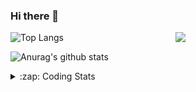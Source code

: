 ### Hi there 👋

<!--
**tao8687/tao8687** is a ✨ _special_ ✨ repository because its `README.md` (this file) appears on your GitHub profile.

Here are some ideas to get you started:

- 🔭 I’m currently working on ...
- 🌱 I’m currently learning ...
- 👯 I’m looking to collaborate on ...
- 🤔 I’m looking for help with ...
- 💬 Ask me about ...
- 📫 How to reach me: ...
- 😄 Pronouns: ...
- ⚡ Fun fact: ...
-->

<img align='right' src="https://media.giphy.com/media/M9gbBd9nbDrOTu1Mqx/giphy.gif" width="240">

  
![Top Langs](https://github-readme-stats.vercel.app/api/top-langs/?username=tao8687&layout=compact&title_color=23238E&text_color=A67D3D)

![Anurag's github stats](https://github-readme-stats.vercel.app/api?username=tao8687&show_icons=true&&text_color=A67D3D&title_color=23238E&show_icons=false&count_private=true&hide=stars)

<details>
  <summary>:zap: Coding Stats</summary>
  <br>
    
<!--START_SECTION:waka-->
![Code Time](http://img.shields.io/badge/Code%20Time-1%2C909%20hrs%2036%20mins-blue)

![Profile Views](http://img.shields.io/badge/Profile%20Views-0-blue)

**🐱 My GitHub Data** 

> 📦 1.5 MB Used in GitHub's Storage 
 > 
> 🏆 69 Contributions in the Year 2025
 > 
> 🚫 Not Opted to Hire
 > 
> 📜 62 Public Repositories 
 > 
> 🔑 24 Private Repositories 
 > 
**I'm an Early 🐤** 

```text
🌞 Morning                1672 commits        ██████████████████████░░░   88.70 % 
🌆 Daytime                90 commits          █░░░░░░░░░░░░░░░░░░░░░░░░   04.77 % 
🌃 Evening                119 commits         ██░░░░░░░░░░░░░░░░░░░░░░░   06.31 % 
🌙 Night                  4 commits           ░░░░░░░░░░░░░░░░░░░░░░░░░   00.21 % 
```
📅 **I'm Most Productive on Wednesday** 

```text
Monday                   271 commits         ████░░░░░░░░░░░░░░░░░░░░░   14.38 % 
Tuesday                  256 commits         ███░░░░░░░░░░░░░░░░░░░░░░   13.58 % 
Wednesday                327 commits         ████░░░░░░░░░░░░░░░░░░░░░   17.35 % 
Thursday                 251 commits         ███░░░░░░░░░░░░░░░░░░░░░░   13.32 % 
Friday                   267 commits         ████░░░░░░░░░░░░░░░░░░░░░   14.16 % 
Saturday                 261 commits         ███░░░░░░░░░░░░░░░░░░░░░░   13.85 % 
Sunday                   252 commits         ███░░░░░░░░░░░░░░░░░░░░░░   13.37 % 
```


📊 **This Week I Spent My Time On** 

```text
🕑︎ Time Zone: Asia/Shanghai

💬 Programming Languages: 
C++                      9 hrs 55 mins       █████████████████░░░░░░░░   67.96 % 
YAML                     2 hrs 13 mins       ████░░░░░░░░░░░░░░░░░░░░░   15.23 % 
Other                    1 hr 1 min          ██░░░░░░░░░░░░░░░░░░░░░░░   07.03 % 
C                        38 mins             █░░░░░░░░░░░░░░░░░░░░░░░░   04.34 % 
Markdown                 35 mins             █░░░░░░░░░░░░░░░░░░░░░░░░   04.09 % 

🔥 Editors: 
VS Code                  13 hrs 21 mins      ███████████████████████░░   91.49 % 
Cursor                   1 hr 14 mins        ██░░░░░░░░░░░░░░░░░░░░░░░   08.51 % 

🐱‍💻 Projects: 
diffbot                  8 hrs 3 mins        ██████████████░░░░░░░░░░░   55.16 % 
FAST_LIO                 5 hrs 26 mins       █████████░░░░░░░░░░░░░░░░   37.23 % 
slam_toolbox             51 mins             █░░░░░░░░░░░░░░░░░░░░░░░░   05.84 % 
src                      5 mins              ░░░░░░░░░░░░░░░░░░░░░░░░░   00.68 % 
ws_livox                 5 mins              ░░░░░░░░░░░░░░░░░░░░░░░░░   00.64 % 

💻 Operating System: 
Linux                    14 hrs 35 mins      █████████████████████████   100.00 % 
```

**I Mostly Code in C++** 

```text
C++                      11 repos            ████████░░░░░░░░░░░░░░░░░   32.35 % 
Python                   9 repos             ███████░░░░░░░░░░░░░░░░░░   26.47 % 
JavaScript               2 repos             █░░░░░░░░░░░░░░░░░░░░░░░░   05.88 % 
Batchfile                1 repo              █░░░░░░░░░░░░░░░░░░░░░░░░   02.94 % 
HTML                     1 repo              █░░░░░░░░░░░░░░░░░░░░░░░░   02.94 % 
```



**Timeline**

![Lines of Code chart](https://raw.githubusercontent.com/tao8687/tao8687/master/assets/bar_graph.png)


 Last Updated on 10/03/2025 01:21:24 UTC
<!--END_SECTION:waka-->
</details>
